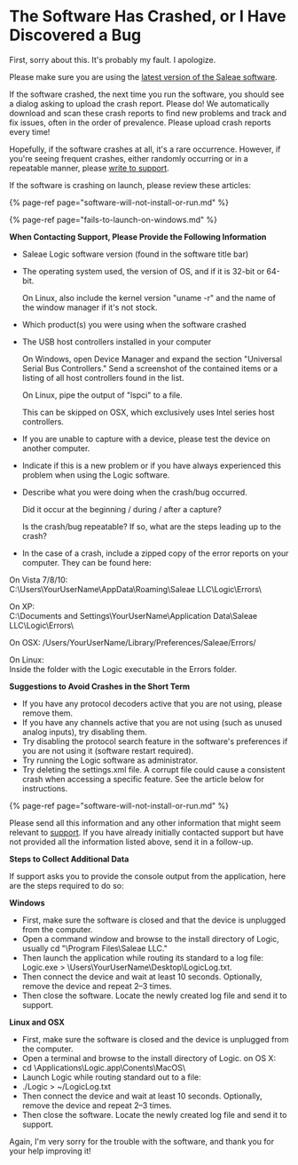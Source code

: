 # The Software Has Crashed, or I Have Discovered a Bug

First, sorry about this. It's probably my fault. I apologize.

Please make sure you are using the [latest version of the Saleae software](https://www.saleae.com/downloads).

If the software crashed, the next time you run the software, you should see a dialog asking to upload the crash report. Please do! We automatically download and scan these crash reports to find new problems and track and fix issues, often in the order of prevalence. Please upload crash reports every time!

Hopefully, if the software crashes at all, it's a rare occurrence. However, if you're seeing frequent crashes, either randomly occurring or in a repeatable manner, please [write to support](https://contact.saleae.com/hc/en-us/requests/new).

If the software is crashing on launch, please review these articles:

{% page-ref page="software-will-not-install-or-run.md" %}

{% page-ref page="fails-to-launch-on-windows.md" %}

**When Contacting Support, Please Provide the Following Information**

* Saleae Logic software version \(found in the software title bar\)
* The operating system used, the version of OS, and if it is 32-bit or 64-bit.

    On Linux, also include the kernel version "uname -r" and the name of the window manager if it's not stock.

* Which product\(s\) you were using when the software crashed
* The USB host controllers installed in your computer

    On Windows, open Device Manager and expand the section "Universal Serial Bus Controllers." Send a screenshot of the contained items or a listing of all host controllers found in the list.

    On Linux, pipe the output of "lspci" to a file.

    This can be skipped on OSX, which exclusively uses Intel series host controllers.

* If you are unable to capture with a device, please test the device on another computer.
* Indicate if this is a new problem or if you have always experienced this problem when using the Logic software.
* Describe what you were doing when the crash/bug occurred.

    Did it occur at the beginning / during / after a capture?

    Is the crash/bug repeatable? If so, what are the steps leading up to the crash?

* In the case of a crash, include a zipped copy of the error reports on your computer. They can be found here:

On Vista 7/8/10:  
C:\Users\YourUserName\AppData\Roaming\Saleae LLC\Logic\Errors\

On XP:  
C:\Documents and Settings\YourUserName\Application Data\Saleae LLC\Logic\Errors\

On OSX: /Users/YourUserName/Library/Preferences/Saleae/Errors/

On Linux:  
Inside the folder with the Logic executable in the Errors folder.

**Suggestions to Avoid Crashes in the Short Term**

* If you have any protocol decoders active that you are not using, please remove them.
* If you have any channels active that you are not using \(such as unused analog inputs\), try disabling them.
* Try disabling the protocol search feature in the software's preferences if you are not using it \(software restart required\).
* Try running the Logic software as administrator.
* Try deleting the settings.xml file. A corrupt file could cause a consistent crash when accessing a specific feature. See the article below for instructions.

{% page-ref page="software-will-not-install-or-run.md" %}

Please send all this information and any other information that might seem relevant to [support](https://contact.saleae.com/hc/en-us/requests/new). If you have already initially contacted support but have not provided all the information listed above, send it in a follow-up.

**Steps to Collect Additional Data**

If support asks you to provide the console output from the application, here are the steps required to do so:

**Windows**

* First, make sure the software is closed and that the device is unplugged from the computer.
* Open a command window and browse to the install directory of Logic, usually cd "\Program Files\Saleae LLC."
* Then launch the application while routing its standard to a log file: Logic.exe &gt; \Users\YourUserName\Desktop\LogicLog.txt.
* Then connect the device and wait at least 10 seconds. Optionally, remove the device and repeat 2–3 times.
* Then close the software. Locate the newly created log file and send it to support.

**Linux and OSX**

* First, make sure the software is closed and the device is unplugged from the computer.
* Open a terminal and browse to the install directory of Logic. on OS X:
* cd \Applications\Logic.app\Conents\MacOS\
* Launch Logic while routing standard out to a file:
* ./Logic &gt; ~/LogicLog.txt
* Then connect the device and wait at least 10 seconds. Optionally, remove the device and repeat 2–3 times.
* Then close the software. Locate the newly created log file and send it to support.

Again, I'm very sorry for the trouble with the software, and thank you for your help improving it!

